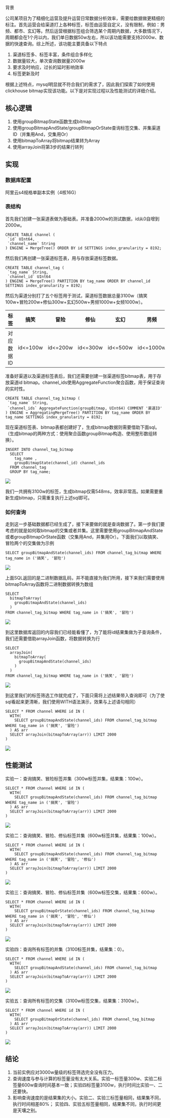 背景

公司某项目为了精细化运营及提升运营日常数据分析效率，需要给数据做更精细的标注。首先运营会给渠道打上各种标签，标签由运营自定义，没有限制，例如：男频、都市、玄幻等。然后运营根据标签组合筛选某个周期内数据，大多数情况下，周期都会在1个月以内，我们单日数据50w左右，所以该功能需要支持2000w、数据的快速查询。综上所述，该功能主要具备以下特点

1. 渠道标签多、标签丰富，条件组合多样化
2. 数据量较大，单次查询数据量2000w
3. 要求及时响应，过长的延时影响效率
4. 标签更新及时

根据上述特点，mysql明显就不符合我们的需求了，因此我们探索了如何使用clickhouse bitmap实现该功能。以下是对实现过程以及性能测试的详细介绍。

## 核心逻辑

1. 使用groupBitmapState函数生成bitmap
2. 使用groupBitmapAndState/groupBitmapOrState查询标签交集、并集渠道ID（并集用And，交集用Or）
3. 使用bitmapToArray将bitmap结果转为Array
4. 使用arrayJoin将第3步的结果行转列

## 实现

### 数据库配置

阿里云s4规格单副本实例（4核16G）

### 表结构

首先我们创建一张渠道表做为基础表。并准备2000w的测试数据，id从0自增到2000w。

```
CREATE TABLE channel (
 `id` UInt64,
 `channel_name` String
) ENGINE = MergeTree() ORDER BY id SETTINGS index_granularity = 8192;
```

然后我们再创建一张渠道标签表，用与存放渠道标签数据。

```
CREATE TABLE channel_tag (
 `tag_name` String,
 `channel_id` UInt64
) ENGINE = MergeTree() PARTITION BY tag_name ORDER BY channel_id SETTINGS index_granularity = 8192;
```

然后为渠道分别打了五个标签用于测试，渠道标签数据总量3100w（搞笑100w+冒险200w+修仙300w+玄幻500w+男频1000w+女频1000w）。

|标签|搞笑|冒险|修仙|玄幻|男频|女频|
|---|---|---|---|---|---|---|
|对应数据ID|id<=100w|id<=200w|id<=300w|id<=500w|id<=1000w|id >1000w|

准备好渠道以及渠道标签表后，我们还需要创建一张渠道标签bitmap表，用于存放渠道id bitmap。channel_ids使用AggregateFunction聚合函数，用于保证查询的实时性。

```
CREATE TABLE channel_tag_bitmap (
 `tag_name` String,
 `channel_ids` AggregateFunction(groupBitmap, UInt64) COMMENT '渠道ID'
) ENGINE = AggregatingMergeTree() PARTITION BY tag_name ORDER BY tag_name SETTINGS index_granularity = 8192;
```

现在渠道标签表、bitmap表都创建好了，生成bitmap数据则需要借助下面sql。（生成bitmap的两种方式：使用聚合函数groupBitmap构造、使用整形数组转换）。

```
INSERT INTO channel_tag_bitmap 
  SELECT 
    tag_name ,
    groupBitmapState(channel_id) channel_ids 
  FROM channel_tag 
  GROUP BY tag_name;
```

![](https://tech.qimao.com/content/images/2022/12/image-33.png)

我们一共拥有3100w的标签，生成bitmap仅需548ms，效率非常高。如果需要重新生成bitmap，只需重复执行上述sql即可。

### 如何查询

走到这一步基础数据都已经生成了，接下来要做的就是查询数据了。第一步我们要考虑的就是如何取bitmap的交集或者并集。这里需要使用groupBitmapAndState或者groupBitmapOrState函数（交集用And，并集用Or）。下面我们以取搞笑、冒险两个的交集做为示例

```
SELECT groupBitmapAndState(channel_ids) FROM channel_tag_bitmap WHERE tag_name in ('搞笑', '冒险')
```

![](https://tech.qimao.com/content/images/2022/12/image-40.png)

上面SQL返回的是二进制数据乱码，并不能直接为我们所用，接下来我们需要使用bitmapToArray函数将二进制数据转换为数组

```
SELECT 
  bitmapToArray(
    groupBitmapAndState(channel_ids)
  ) 
FROM channel_tag_bitmap WHERE tag_name in ('搞笑', '冒险')
```

![](https://tech.qimao.com/content/images/2022/12/image-41.png)

到这里数据库返回的内容我们已经能看懂了，为了能将id结果集做为子查询条件，我们还需要借助arrayJoin函数，将数据转换为行

```
SELECT 
  arrayJoin(
    bitmapToArray(
      groupBitmapAndState(channel_ids)
    )
  )
FROM channel_tag_bitmap WHERE tag_name in ('搞笑', '冒险')
```

![](https://tech.qimao.com/content/images/2022/12/image-47.png)

到这里我们的标签筛选工作就完成了，下面只需将上述结果带入查询即可（为了使sql看起来更清晰，我们使用WITH语法演示，效果与上述语句相同）

```
SELECT * FROM channel WHERE id IN (
  WITH(
    SELECT groupBitmapAndState(channel_ids) FROM channel_tag_bitmap WHERE tag_name in ('搞笑', '冒险')
  ) AS arr
  SELECT arrayJoin(bitmapToArray(arr)) LIMIT 2000
)
```

![](https://tech.qimao.com/content/images/2022/12/image-46.png)

## 性能测试

实验一：查询搞笑、冒险标签并集（300w标签并集，结果集：100w）。

```
SELECT * FROM channel WHERE id IN (
  WITH(
    SELECT groupBitmapAndState(channel_ids) FROM channel_tag_bitmap WHERE tag_name in ('搞笑', '冒险')
  ) AS arr
  SELECT arrayJoin(bitmapToArray(arr)) LIMIT 2000
)
```

![](https://tech.qimao.com/content/images/2022/12/image-34.png)

实验二：查询搞笑、冒险、修仙标签并集（600w标签并集，结果集：100w）。

```
SELECT * FROM channel WHERE id IN (
  WITH(
    SELECT groupBitmapAndState(channel_ids) FROM channel_tag_bitmap WHERE tag_name in ('搞笑', '冒险', '修仙')
  ) AS arr
  SELECT arrayJoin(bitmapToArray(arr)) LIMIT 2000
)
```

![](https://tech.qimao.com/content/images/2022/12/image-36.png)

实验三：查询搞笑、冒险、修仙标签并集（600w标签交集，结果集：600w）。

```
SELECT * FROM channel WHERE id IN (
  WITH(
    SELECT groupBitmapOrState(channel_ids) FROM channel_tag_bitmap WHERE tag_name in ('搞笑', '冒险', '修仙')
  ) AS arr
  SELECT arrayJoin(bitmapToArray(arr)) LIMIT 2000
)
```

![](https://tech.qimao.com/content/images/2022/12/image-37.png)

实验四：查询所有标签的并集（3100标签并集，结果集：0）。

```
SELECT * FROM channel WHERE id IN (
  WITH(
    SELECT groupBitmapAndState(channel_ids) FROM channel_tag_bitmap
  ) AS arr
  SELECT arrayJoin(bitmapToArray(arr)) LIMIT 2000
)
```

![](https://tech.qimao.com/content/images/2022/12/image-38.png)

实验五：查询所有标签的交集（3100w标签交集，结果集：3100w）。

```
SELECT * FROM channel WHERE id IN (
  WITH(
    SELECT groupBitmapOrState(channel_ids) FROM channel_tag_bitmap
  ) AS arr
  SELECT arrayJoin(bitmapToArray(arr)) LIMIT 2000
)
```

![](https://tech.qimao.com/content/images/2022/12/image-39.png)

## 结论

1. 当前实例应对3000w量级的标签筛选完全没有压力。
2. 查询速度与参与计算的标签量没有太大关系。实验一标签量300w、实验二标签量600w查询时间基本一致；实验四标签量3100w，执行时间比实验一、二还要快。
3. 影响查询速度的是结果集的大小。实验二、实验三标签量相同，结果集不同，执行时间相差80%； 实验四、实验五标签量相同，结果集不同，执行时间更是天壤之别。
